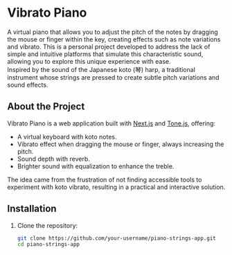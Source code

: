 # Vibrato Piano

A virtual piano that allows you to adjust the pitch of the notes by dragging the mouse or finger within the key, creating effects such as note variations and vibrato. This is a personal project developed to address the lack of simple and intuitive platforms that simulate this characteristic sound, allowing you to explore this unique experience with ease.  
Inspired by the sound of the Japanese koto (琴) harp, a traditional instrument whose strings are pressed to create subtle pitch variations and sound effects.

## About the Project

Vibrato Piano is a web application built with [Next.js](https://nextjs.org/) and [Tone.js](https://tonejs.github.io/), offering:

- A virtual keyboard with koto notes.
- Vibrato effect when dragging the mouse or finger, always increasing the pitch.
- Sound depth with reverb.
- Brighter sound with equalization to enhance the treble.

The idea came from the frustration of not finding accessible tools to experiment with koto vibrato, resulting in a practical and interactive solution.

## Installation

1. Clone the repository:
   ```bash
   git clone https://github.com/your-username/piano-strings-app.git
   cd piano-strings-app
   ```
